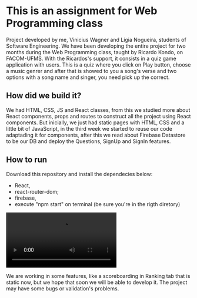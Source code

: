 # This is an assignment for Web Programming class

Project developed by me, Vinicius Wagner and Lígia Nogueira, students of Software Engineering. We have been developing the entire project for two months during the Web Programming class, taught by Ricardo Kondo, on FACOM-UFMS. With the Ricardos's support, it consists in a quiz game application with users.
This is a quiz where you click on Play button, choose a music genrer and after that is showed to you a song's verse and two options with a song name and singer, you need pick up the correct.

## How did we build it?

We had HTML, CSS, JS and React classes, from this we studied more about React components, props and routes to construct all the project using React components. But inicially, we just had static pages with HTML, CSS and a little bit of JavaScript, in the third week we started to reuse our code adaptading it for components, after this we read about Firebase Datastore to be our DB and deploy the Questions, SignUp and SignIn features.

## How to run

Download this repository and install the dependecies below:
- React,
- react-router-dom;
- firebase,
- execute "npm start" on terminal (be sure you're in the rigth diretory)

![Apresentation Video](https://github.com/FeliPellissari/QuizMusical-ProgWeb/blob/main/apresentacao.mp4)

We are working in some features, like a scoreboarding in Ranking tab that is static now, but we hope that soon we will be able to develop it. The project may have some bugs or validation's problems.
